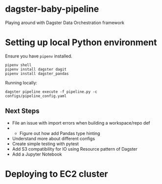 # dagster-baby-pipeline
Playing around with Dagster Data Orchestration framework

# Setting up local Python environment

Ensure you have `pipenv` installed. 
```
pipenv shell
pipenv install dagster dagit
pipenv install dagster_pandas
```

Running locally:
```
dagster pipeline execute -f pipeline.py -c configs/pipeline_config.yaml
```

## Next Steps

- File an issue with import errors when building a workspace/repo def
- - Figure out how add Pandas type hinting
- Understand more about different configs
- Create simple testing with pytest
- Add S3 compatibility for IO using Resource pattern of Dagster
- Add a Jupyter Notebook


# Deploying to EC2 cluster